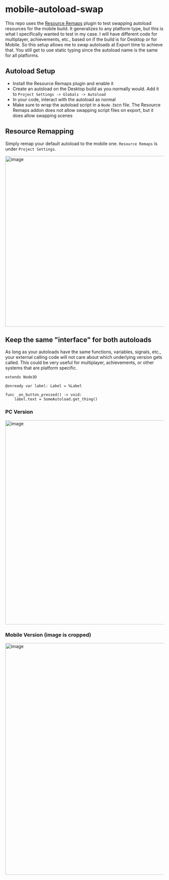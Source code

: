 # mobile-autoload-swap

This repo uses the [Resource Remaps](https://godotengine.org/asset-library/asset/3451) plugin to test swapping autoload resources for the mobile build. It generalizes to any platform type, but this is what I specifically wanted to test in my case. I will have different code for multiplayer, achievements, etc., based on if the build is for Desktop or for Mobile. So this setup allows me to swap autoloads at Export time to achieve that. You still get to use static typing since the autoload name is the same for all platforms.

## Autoload Setup
- Install the Resource Remaps plugin and enable it
- Create an autoload on the Desktop build as you normally would. Add it to `Project Settings -> Globals -> Autoload`
- In your code, interact with the autoload as normal
- Make sure to wrap the autoload script in a `Node` .tscn file. The Resource Remaps addon does not allow swapping script files on export, but it does allow swapping scenes

## Resource Remapping
Simply remap your default autoload to the mobile one. `Resource Remaps` is under `Project Settings`.

<img width="774" height="542" alt="image" src="https://github.com/user-attachments/assets/5b0c5566-350c-4bd7-b23d-2617b5c4e994" />

## Keep the same "interface" for both autoloads

As long as your autoloads have the same functions, variables, signals, etc., your external calling code will not care about which underlying version gets called. This could be very useful for multiplayer, achievements, or other systems that are platform specific.

```
extends Node3D

@onready var label: Label = %Label

func _on_button_pressed() -> void:
	label.text = SomeAutoload.get_thing()
```

### PC Version
<img width="1152" height="648" alt="image" src="https://github.com/user-attachments/assets/19c02830-b193-4f83-853f-6b0acd6e9176" />

### Mobile Version (image is cropped)
<img width="1371" height="736" alt="image" src="https://github.com/user-attachments/assets/30edacc6-6ebc-473f-b728-1b34b65c45ec" />
